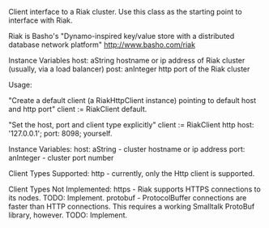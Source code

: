 Client interface to a Riak cluster. Use this class as the starting point to interface with Riak.

Riak is Basho's "Dynamo-inspired key/value store with a distributed database network platform"
http://www.basho.com/riak

Instance Variables
	host: aString hostname or ip address of Riak cluster (usually, via a load balancer)
	post: anInteger http port of the Riak cluster

Usage:

"Create a default client (a RiakHttpClient instance) pointing to default host and http port"
client := RiakClient default.

"Set the host, port and client type explicitly"
client := RiakClient http
	host: '127.0.0.1';
	port: 8098;
	yourself.
	
Instance Variables:
	host: aString - cluster hostname or ip address
	port: anInteger - cluster port number 
		
Client Types Supported:
	http  - currently, only the Http client is supported.
	
Client Types Not Implemented:
	https - Riak supports HTTPS connections to its nodes. TODO: Implement.
	protobuf - ProtocolBuffer connections are faster than HTTP connections. 
		This requires a working Smalltalk ProtoBuf library, however. TODO: Implement.